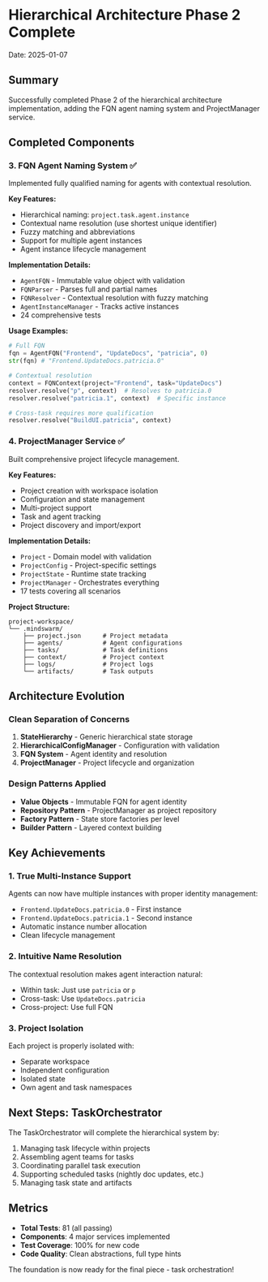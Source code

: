 # Hierarchical Architecture Phase 2 Complete

Date: 2025-01-07

## Summary
Successfully completed Phase 2 of the hierarchical architecture implementation, adding the FQN agent naming system and ProjectManager service.

## Completed Components

### 3. FQN Agent Naming System ✅
Implemented fully qualified naming for agents with contextual resolution.

**Key Features:**
- Hierarchical naming: `project.task.agent.instance`
- Contextual name resolution (use shortest unique identifier)
- Fuzzy matching and abbreviations
- Support for multiple agent instances
- Agent instance lifecycle management

**Implementation Details:**
- `AgentFQN` - Immutable value object with validation
- `FQNParser` - Parses full and partial names
- `FQNResolver` - Contextual resolution with fuzzy matching
- `AgentInstanceManager` - Tracks active instances
- 24 comprehensive tests

**Usage Examples:**
```python
# Full FQN
fqn = AgentFQN("Frontend", "UpdateDocs", "patricia", 0)
str(fqn) # "Frontend.UpdateDocs.patricia.0"

# Contextual resolution
context = FQNContext(project="Frontend", task="UpdateDocs")
resolver.resolve("p", context)  # Resolves to patricia.0
resolver.resolve("patricia.1", context)  # Specific instance

# Cross-task requires more qualification
resolver.resolve("BuildUI.patricia", context)
```

### 4. ProjectManager Service ✅
Built comprehensive project lifecycle management.

**Key Features:**
- Project creation with workspace isolation
- Configuration and state management
- Multi-project support
- Task and agent tracking
- Project discovery and import/export

**Implementation Details:**
- `Project` - Domain model with validation
- `ProjectConfig` - Project-specific settings
- `ProjectState` - Runtime state tracking
- `ProjectManager` - Orchestrates everything
- 17 tests covering all scenarios

**Project Structure:**
```
project-workspace/
└── .mindswarm/
    ├── project.json      # Project metadata
    ├── agents/           # Agent configurations
    ├── tasks/            # Task definitions
    ├── context/          # Project context
    ├── logs/             # Project logs
    └── artifacts/        # Task outputs
```

## Architecture Evolution

### Clean Separation of Concerns
1. **StateHierarchy** - Generic hierarchical state storage
2. **HierarchicalConfigManager** - Configuration with validation
3. **FQN System** - Agent identity and resolution
4. **ProjectManager** - Project lifecycle and organization

### Design Patterns Applied
- **Value Objects** - Immutable FQN for agent identity
- **Repository Pattern** - ProjectManager as project repository
- **Factory Pattern** - State store factories per level
- **Builder Pattern** - Layered context building

## Key Achievements

### 1. True Multi-Instance Support
Agents can now have multiple instances with proper identity management:
- `Frontend.UpdateDocs.patricia.0` - First instance
- `Frontend.UpdateDocs.patricia.1` - Second instance
- Automatic instance number allocation
- Clean lifecycle management

### 2. Intuitive Name Resolution
The contextual resolution makes agent interaction natural:
- Within task: Just use `patricia` or `p`
- Cross-task: Use `UpdateDocs.patricia`
- Cross-project: Use full FQN

### 3. Project Isolation
Each project is properly isolated with:
- Separate workspace
- Independent configuration
- Isolated state
- Own agent and task namespaces

## Next Steps: TaskOrchestrator

The TaskOrchestrator will complete the hierarchical system by:
1. Managing task lifecycle within projects
2. Assembling agent teams for tasks
3. Coordinating parallel task execution
4. Supporting scheduled tasks (nightly doc updates, etc.)
5. Managing task state and artifacts

## Metrics
- **Total Tests**: 81 (all passing)
- **Components**: 4 major services implemented
- **Test Coverage**: 100% for new code
- **Code Quality**: Clean abstractions, full type hints

The foundation is now ready for the final piece - task orchestration!